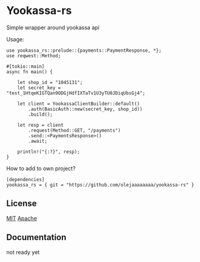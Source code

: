 
# Yookassa-rs
Simple wrapper around yookassa api

Usage:
```
use yookassa_rs::prelude::{payments::PaymentResponse, *};
use reqwest::Method;

#[tokio::main]
async fn main() {

    let shop_id = "1045131";
    let secret_key = "test_1HtqeKIGTQan9ODGjHdfIXTaTv1U3yTU0JDiqUbsGj4";

    let client = YookassaClientBuilder::default()
        .auth(BasicAuth::new(secret_key, shop_id))
        .build();

    let resp = client
        .request(Method::GET, "/payments")
        .send::<PaymentsResponse>()
        .await;

    println!("{:?}", resp);
}
```

How to add to own project?
```
[dependencies]
yookassa_rs = { git = "https://github.com/olejaaaaaaaa/yookassa-rs" }
```



## License

[MIT](https://choosealicense.com/licenses/mit/)
[Apache](https://choosealicense.com/licenses/apache/)

## Documentation

not ready yet

